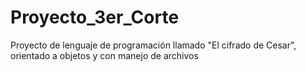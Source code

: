 # Proyecto_3er_Corte
Proyecto de lenguaje de programación llamado "El cifrado de Cesar", orientado a objetos y con manejo de archivos
